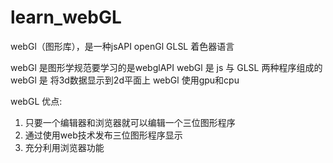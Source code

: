 # learn_webGL

webGl（图形库），是一种jsAPI
openGl
GLSL    着色器语言

webGl 是图形学规范要学习的是webglAPI
webGl 是 js 与 GLSL 两种程序组成的
webGl 是 将3d数据显示到2d平面上
webGl 使用gpu和cpu


webGL 优点:
1. 只要一个编辑器和浏览器就可以编辑一个三位图形程序
2. 通过使用web技术发布三位图形程序显示
3. 充分利用浏览器功能